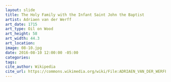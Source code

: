 ```yaml
---
layout: slide
title: The Holy Family with the Infant Saint John the Baptist
artist: Adriaen van der Werff
art_date: 1715
art_type: Oil on Wood
art_height: 58
art_width: 44.3
art_location:
image: 08-10.jpg
date: 2016-08-10 12:00:00 -05:00
categories:
tags:
cite_author: Wikipedia
cite_url: https://commons.wikimedia.org/wiki/File:ADRIAEN_VAN_DER_WERFF_THE_HOLY_FAMILY_WITH_THE_INFANT_SAINT_JOHN_THE_BAPTIST.jpg
---
```

